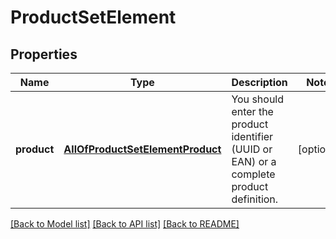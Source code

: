 # ProductSetElement

## Properties
Name | Type | Description | Notes
------------ | ------------- | ------------- | -------------
**product** | [**AllOfProductSetElementProduct**](AllOfProductSetElementProduct.md) | You should enter the product identifier (UUID or EAN) or a complete product definition. | [optional] 

[[Back to Model list]](../../README.md#documentation-for-models) [[Back to API list]](../../README.md#documentation-for-api-endpoints) [[Back to README]](../../README.md)

